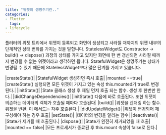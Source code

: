 ```yaml
---
title: "위젯의 생명주기란.."
categories:
- Flutter
  tags:
- lifecycle
---
```

플러터의 위젯 트리에서 위젯이 등록되고 화면이 생성되고 사라질 때까지의 위젯 내부의 단계적인 상태 변화를 가지는 것을 말합니다.
StatelessWidget도 Constructor -> build() -> dispose() 과정의 상태를 가지고 있지만
화면에 한 번 갱신되면 사라질 때까지 변경될 수 없는 위젯이라고 생각하면 됩니다.
StatefulWidget은 생명주기는 상태가 변경될 수  있기 때문에 StatelessWidget보다 많은 단계를 가지고 있습니다.

|createState()| |StatefulWidget 생성하면 즉시 호출|
|mounted ==true| |createState() 실행되면 모든 위젯이 가지고 있는 속성 this.mounted가 true로 변경된다.|
|initState()| |State 클래스 생성 후 제일 먼저 호출 되는 함수. 생성 후 한번만 한다.|
|didChangeDependencies()| |initState() 다음에 바로 호출된다. 또한 위젯이 의존하는 데이터의 객체가 호출될 때마다 호출된다|
|build()| |위젯을 렌더링 하는 함수. 위젯을 반환. 이 메서드는 자주 호출된다.|
|didUpdateWidget()| |위젯이 변경되어 재 구성해야 하는 경우 호출|
|setState()| |데이터의 변경을 알리는 함수|
|deactivate()| |State가 제거될 때 호출된다.|
|dispose()| |State가 완전히 제거되었을 때 호출|
|mounted == false| |모든 프로세서가 종료된 후 this.mount 속성이 false로 된다.|
